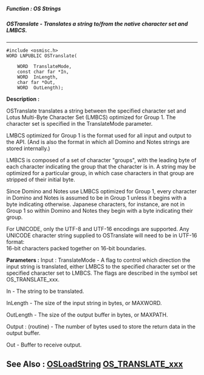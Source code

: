 ##### Function : OS Strings
##### OSTranslate - Translates a string to/from the native character set and LMBCS.
---
```
#include <osmisc.h>
WORD LNPUBLIC OSTranslate(

	WORD  TranslateMode,
	const char far *In,
	WORD  InLength,
	char far *Out,
	WORD  OutLength);
```
**Description :**

OSTranslate translates a string between the specified character set and Lotus 
Multi-Byte Character Set (LMBCS) optimized for Group 1.  The character set is 
specified in the TranslateMode parameter.

LMBCS optimized for Group 1 is the format used for all input and output to the 
API. (And is also the format in which all Domino and Notes strings are stored 
internally.) 

LMBCS is composed of a set of character "groups", with the leading byte of each 
character indicating the group that the character is in. A string may be 
optimized for a particular group, in which case characters in that group are 
stripped of their initial byte. 

Since Domino and Notes use LMBCS optimized for Group 1, every character in 
Domino and Notes is assumed to be in Group 1 unless it begins with a byte 
indicating otherwise. Japanese characters, for instance, are not in Group 1 so 
within Domino and Notes they begin with a byte indicating their group.

For UNICODE, only the UTF-8 and UTF-16 encodings are supported.  Any UNICODE 
character string supplied to OSTranslate will need to be in UTF-16 format:  
16-bit characters packed together on 16-bit boundaries. 

**Parameters :**
Input :
TranslateMode  -  A flag to control which direction the input string is translated, either LMBCS to the specified character set or the specified character set to LMBCS. The flags are described in the symbol set OS_TRANSLATE_xxx.

In  -  The string to be translated.

InLength  -  The size of the input string in bytes, or MAXWORD.

OutLength  -  The size of the output buffer in bytes, or MAXPATH.

Output :
(routine)  -  The number of bytes used to store the return data in the output buffer.


Out  -  Buffer to receive output.


**See Also :**
[OSLoadString](/domino-c-api-docs/reference/Func/OSLoadString)
[OS_TRANSLATE_xxx](/domino-c-api-docs/reference/Symb/OS_TRANSLATE_xxx)
---

